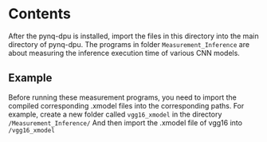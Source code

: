 # Contents

After the pynq-dpu is installed, import the files in this directory into the main directory of pynq-dpu.
The programs in folder `Measurement_Inference` are about measuring the inference execution time of various CNN models.

## Example
Before running these measurement programs, you need to import the compiled corresponding .xmodel files into the corresponding paths. 
For example, create a new folder called `vgg16_xmodel` in the directory `/Measurement_Inference/`
And then import the .xmodel file of vgg16 into `/vgg16_xmodel`


